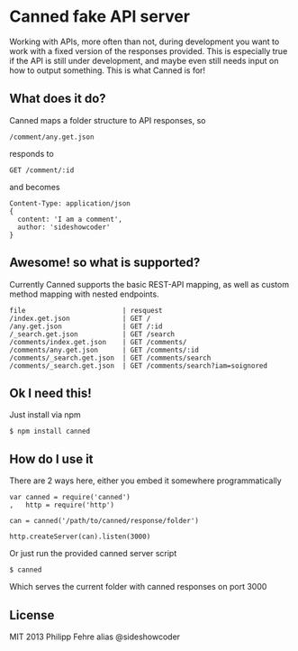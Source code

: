 Canned fake API server
======================
Working with APIs, more often than not, during development you want to work
with a fixed version of the responses provided. This is especially true if the
API is still under development, and maybe even still needs input on how to
output something. This is what Canned is for!

What does it do?
----------------
Canned maps a folder structure to API responses, so

    /comment/any.get.json

responds to

    GET /comment/:id

and becomes

    Content-Type: application/json
    {
      content: 'I am a comment',
      author: 'sideshowcoder'
    }

Awesome! so what is supported?
------------------------------
Currently Canned supports the basic REST-API mapping, as well as custom method
mapping with nested endpoints.


    file                        | resquest
    /index.get.json             | GET /
    /any.get.json               | GET /:id
    /_search.get.json           | GET /search
    /comments/index.get.json    | GET /comments/
    /comments/any.get.json      | GET /comments/:id
    /comments/_search.get.json  | GET /comments/search
    /comments/_search.get.json  | GET /comments/search?iam=soignored

Ok I need this!
---------------
Just install via npm

    $ npm install canned

How do I use it
---------------
There are 2 ways here, either you embed it somewhere programmatically

    var canned = require('canned')
    ,   http = require('http')

    can = canned('/path/to/canned/response/folder')

    http.createServer(can).listen(3000)

Or just run the provided canned server script

    $ canned

Which serves the current folder with canned responses on port 3000

License
-------
MIT 2013 Philipp Fehre alias @sideshowcoder


